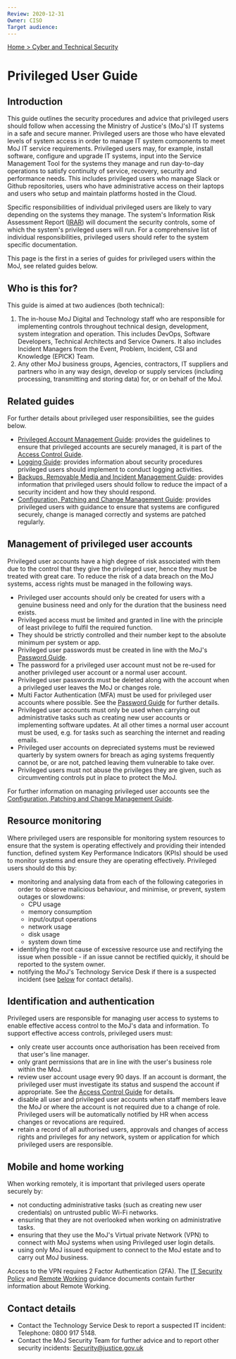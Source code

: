 ```yaml
---
Review: 2020-12-31
Owner: CISO
Target audience:
---
```


[Home > Cyber and Technical Security](home-security-policies-guides.md)

# Privileged User Guide

## Introduction

This guide outlines the security procedures and advice that privileged users should follow when accessing the Ministry of Justice's (MoJ's) IT systems in a safe and secure manner. Privileged users are those who have elevated levels of system access in order to manage IT system components to meet MoJ IT service requirements. Privileged users may, for example, install software, configure and upgrade IT systems, input into the Service Management Tool for the systems they manage and run day-to-day operations to satisfy continuity of service, recovery, security and performance needs.  This includes privileged users who manage Slack or Github repositories, users who have administrative access on their laptops and users who setup and maintain platforms hosted in the Cloud.

Specific responsibilities of individual privileged users are likely to vary depending on the systems they manage. The system's Information Risk Assessment Report ([IRAR](https://docs.google.com/document/d/1MeJJtfHpwR1XM_okk3Pi4gW0bpcnLDdt5OXwddB7-Bk/edit?ts=5e25c004)) will document the security controls, some of which the system's privileged users will run. For a comprehensive list of individual responsibilities, privileged users should refer to the system specific documentation.

This page is the first in a series of guides for privileged users within the MoJ, see related guides below.

## Who is this for?

This guide is aimed at two audiences (both technical):

1. The in-house MoJ Digital and Technology staff who are responsible for implementing controls throughout technical design, development, system integration and operation. This includes DevOps, Software Developers, Technical Architects and Service Owners. It also includes Incident Managers from the Event, Problem, Incident, CSI and Knowledge (EPICK) Team.
2. Any other MoJ business groups, Agencies, contractors, IT suppliers and partners who in any way design, develop or supply services (including processing, transmitting and storing data) for, or on behalf of the MoJ.

## Related guides

For further details about privileged user responsibilities, see the guides below.

- [Privileged Account Management Guide](privileged-account-management-guide.md): provides the guidelines to ensure that privileged accounts are securely managed, it is part of the [Access Control Guide](../access-control-guide/).
- [Logging Guide](privileged-user-logging-and-protective-monitoring-guide.md): provides information about security procedures privileged users should implement to conduct logging activities.
- [Backups, Removable Media and Incident Management Guide](privileged-user-backups-removable-media-and-incident-management-guide.md): provides information that privileged users should follow to reduce the impact of a security incident and how they should respond.
- [Configuration, Patching and Change Management Guide](privileged-user-configuration-patching-and-change-management-guide.md): provides privileged users with guidance to ensure that systems are configured securely, change is managed correctly and systems are patched regularly.

## Management of privileged user accounts

Privileged user accounts have a high degree of risk associated with them due to the control that they give the privileged user, hence they must be treated with great care. To reduce the risk of a data breach on the MoJ systems, access rights must be managed in the following ways.

- Privileged user accounts should only be created for users with a genuine business need and only for the duration that the business need exists.
- Privileged access must be limited and granted in line with the principle of least privilege to fulfil the required function.
- They should be strictly controlled and their number kept to the absolute minimum per system or app.
- Privileged user passwords must be created in line with the MoJ's [Password Guide](password-creation-and-authentication-guide.md).
- The password for a privileged user account must not be re-used for another privileged user account or a normal user account.
- Privileged user passwords must be deleted along with the account when a privileged user leaves the MoJ or changes role.
- Multi Factor Authentication (MFA) must be used for privileged user accounts where possible. See the [Password Guide](password-creation-and-authentication-guide.md) for further details.
- Privileged user accounts must only be used when carrying out administrative tasks such as creating new user accounts or implementing software updates. At all other times a normal user account must be used, e.g. for tasks such as searching the internet and reading emails.
- Privileged user accounts on depreciated systems must be reviewed quarterly by system owners for breach as aging systems frequently cannot be, or are not, patched leaving them vulnerable to take over.
- Privileged users must not abuse the privileges they are given, such as circumventing controls put in place to protect the MoJ.

For further information on managing privileged user accounts see the [Configuration, Patching and Change Management Guide](privileged-user-configuration-patching-and-change-management-guide.md).

## Resource monitoring

Where privileged users are responsible for monitoring system resources to ensure that the system is operating effectively and providing their intended function, defined system Key Performance Indicators (KPIs) should be used to monitor systems and ensure they are operating effectively. Privileged users should do this by:

- monitoring and analysing data from each of the following categories in order to observe malicious behaviour, and minimise, or prevent, system outages or slowdowns:
  * CPU usage
  * memory consumption
  * input/output operations
  * network usage
  * disk usage
  * system down time
- identifying the root cause of excessive resource use and rectifying the issue when possible - if an issue cannot be rectified quickly, it should be reported to the system owner.
- notifying the MoJ's Technology Service Desk if there is a suspected incident (see [below](#contact-details) for contact details).

## Identification and authentication

Privileged users are responsible for managing user access to systems to enable effective access control to the MoJ's data and information. To support effective access controls, privileged users must:

- only create user accounts once authorisation has been received from that user's line manager.
- only grant permissions that are in line with the user's business role within the MoJ.
- review user account usage every 90 days. If an account is dormant, the privileged user must investigate its status and suspend the account if appropriate. See the [Access Control Guide](access-control-guide.md) for details.
- disable all user and privileged user accounts when staff members leave the MoJ or where the account is not required due to a change of role. Privileged users will be automatically notified by HR when access changes or revocations are required.
- retain a record of all authorised users, approvals and changes of access rights and privileges for any network, system or application for which privileged users are responsible.

## Mobile and home working

When working remotely, it is important that privileged users operate securely by:

- not conducting administrative tasks (such as creating new user credentials) on untrusted public Wi-Fi networks.
- ensuring that they are not overlooked when working on administrative tasks.
- ensuring that they use the MoJ's Virtual private Network (VPN) to connect with MoJ systems when using Privileged user login details.
- using only MoJ issued equipment to connect to the MoJ estate and to carry out MoJ business.

Access to the VPN requires 2 Factor Authentication (2FA). The [IT Security Policy](it-security-policy.md) and [Remote Working](remote-working.md) guidance documents contain further information about Remote Working.

## Contact details

- Contact the Technology Service Desk to report a suspected IT incident: Telephone: 0800 917 5148.
- Contact the MoJ Security Team for further advice and to report other security incidents: [Security@justice.gov.uk](mailto:Security@justice.gov.uk)

